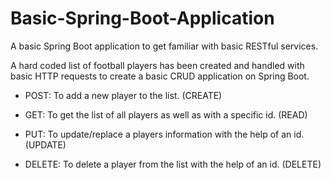 # Basic-Spring-Boot-Application
A basic Spring Boot application to get familiar with basic RESTful services.

A hard coded list of football players has been created and handled with basic HTTP requests to create a basic CRUD application on Spring Boot.

* POST: To add a new player to the list. (CREATE)

* GET: To get the list of all players as well as with a specific id. (READ)

* PUT: To update/replace a players information with the help of an id. (UPDATE)

* DELETE: To delete a player from the list with the help of an id. (DELETE)
